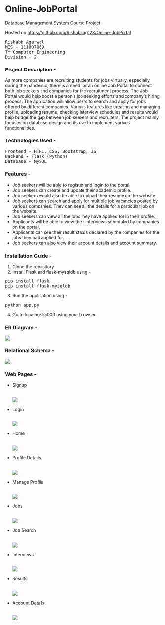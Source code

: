 # Online-JobPortal
Database Management System Course Project

Hosted on https://github.com/Rishabhag123/Online-JobPortal

<pre>
Rishabh Agarwal
MIS - 111807069
TY Computer Engineering
Division - 2
</pre>

### Project Description - 
As more companies are recruiting students for jobs virtually, especially during the pandemic, there is a need for an online Job Portal to connect both job seekers and companies for the recruitment process. The Job Portal would help boost a person’s job seeking efforts and company’s hiring process. The application will allow users to search and apply for jobs offered by different companies. Various features like creating and managing profile, uploading resume, checking interview schedules and results would help bridge the gap between job seekers and recruiters. The project mainly focuses on database design and its use to implement various functionalities.

### Technologies Used - 
<pre>
Frontend - HTML, CSS, Bootstrap, JS
Backend - Flask (Python)
Database - MySQL
</pre>

### Features - 
<ul>
  <li>Job seekers will be able to register and login to the portal.</li>
  <li>Job seekers can create and update their academic profile.</li>
  <li>Job seekers would also be able to upload their resume on the website.</li>
  <li>Job seekers can search and apply for multiple job vacancies posted by various companies. They can see all the details for a particular job on the website.</li>
  <li>Job seekers can view all the jobs they have applied for in their profile.</li>
  <li>Applicants will be able to view their interviews scheduled by companies on the portal.</li>
  <li>Applicants can see their result status declared by the companies for the jobs they had applied for.</li>
  <li>Job seekers can also view their account details and account summary.</li>
</ul>


### Installation Guide - 
1. Clone the repository
2. Install Flask and flask-mysqldb using - 
<pre>
pip install flask
pip install flask-mysqldb
</pre>
3. Run the application using - 
<pre>
python app.py
</pre>
4. Go to localhost:5000 using your browser

### ER Diagram - 

![](diagrams/ER.png)

### Relational Schema - 

![](diagrams/Relational_Schema.png)

### Web Pages - 
<ul>
  <li>Signup </li><br> 

![](screenshots/signup.png)

<li>Login </li><br> 

![](screenshots/login.png)

<li>Home </li><br> 

![](screenshots/home.png)

<li>Profile Details </li><br> 

![](screenshots/profile.png)

<li>Manage Profile</li><br> 

![](screenshots/profile2.png)

<li>Jobs </li><br> 

![](screenshots/jobs.png)

<li>Job Search </li><br> 

![](screenshots/jobsearch.png)

<li>Interviews </li><br> 

![](screenshots/interviews.png)

<li>Results </li><br> 
 
![](screenshots/results.png)

<li> Account Details </li><br> 

![](screenshots/account.png)

</li>
